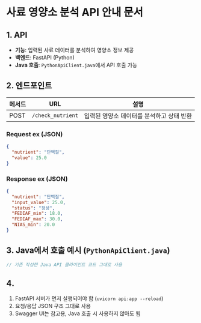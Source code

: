 # 사료 영양소 분석 API 안내 문서

## 1️. API 

- **기능**: 입력된 사료 데이터를 분석하여 영양소 정보 제공
- **백엔드**: FastAPI (Python)
- **Java 호출**: `PythonApiClient.java`에서 API 호출 가능

## 2️. 엔드포인트

| 메서드  | URL               | 설명                      |
| ---- | ----------------- | ----------------------- |
| POST | `/check_nutrient` | 입력된 영양소 데이터를 분석하고 상태 반환 |

### Request ex (JSON)

```json
{
  "nutrient": "단백질",
  "value": 25.0
}
```

### Response ex (JSON)

```json
{
  "nutrient": "단백질",
  "input_value": 25.0,
  "status": "정상",
  "FEDIAF_min": 18.0,
  "FEDIAF_max": 30.0,
  "NIAS_min": 20.0
}
```

## 3️. Java에서 호출 예시 (`PythonApiClient.java`)

```java
// 기존 작성한 Java API 클라이언트 코드 그대로 사용
```

## 4️. 

1. FastAPI 서버가 먼저 실행되어야 함 (`uvicorn api:app --reload`)
2. 요청/응답 JSON 구조 그대로 사용
3. Swagger UI는 참고용, Java 호출 시 사용하지 않아도 됨

